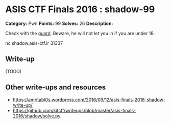 # ASIS CTF Finals 2016 : shadow-99

**Category:** Pwn
**Points:** 99
**Solves:** 26
**Description:**

Check with the [guard](shadow.txz). Beware, he will not let you in if you are under 18.

nc shadow.asis-ctf.ir 31337

## Write-up

(TODO)

## Other write-ups and resources

* https://amritabi0s.wordpress.com/2016/09/12/asis-finals-2016-shadow-write-up/
* https://github.com/kitctf/writeups/blob/master/asis-finals-2016/shadow/solve.py

